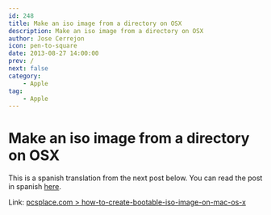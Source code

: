 ```yaml
---
id: 248
title: Make an iso image from a directory on OSX
description: Make an iso image from a directory on OSX
author: Jose Cerrejon
icon: pen-to-square
date: 2013-08-27 14:00:00
prev: /
next: false
category:
    - Apple
tag:
    - Apple
---
```


# Make an iso image from a directory on OSX

This is a spanish translation from the next post below. You can read the post in spanish [here](/post.php?id=248&lang=es).

Link: [pcsplace.com > how-to-create-bootable-iso-image-on-mac-os-x](https://pcsplace.com/apple/how-to-create-bootable-iso-image-on-mac-os-x/)
